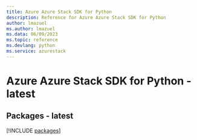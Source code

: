 ```yaml
---
title: Azure Azure Stack SDK for Python
description: Reference for Azure Azure Stack SDK for Python
author: lmazuel
ms.author: lmazuel
ms.data: 06/09/2023
ms.topic: reference
ms.devlang: python
ms.service: azurestack
---
```

# Azure Azure Stack SDK for Python - latest
## Packages - latest
[!INCLUDE [packages](azure-stack-index.md)]